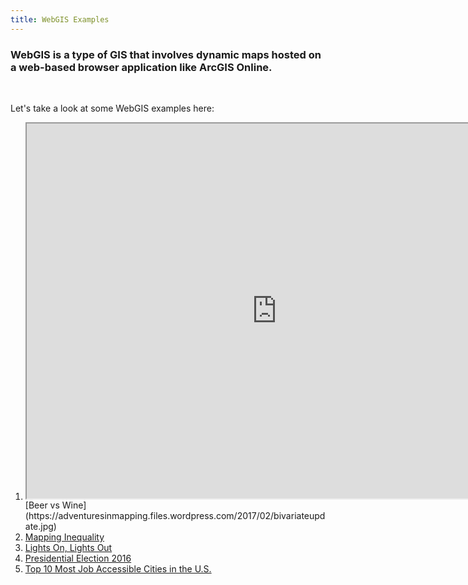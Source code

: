 ```yaml
---
title: WebGIS Examples
---
```


### WebGIS is a type of GIS that involves dynamic maps hosted on a web-based browser application like ArcGIS Online. 

<br>

Let's take a look at some WebGIS examples here: 

1. <center><iframe src="https://adventuresinmapping.files.wordpress.com/2017/02/bivariateupdate.jpg" width=800px height=600px></iframe></center>[Beer vs Wine](https://adventuresinmapping.files.wordpress.com/2017/02/bivariateupdate.jpg)
2. [Mapping Inequality](https://dsl.richmond.edu/panorama/redlining/#loc=5/39.1/-94.58)
3. [Lights On, Lights Out](https://storymaps.esri.com/stories/2017/Lights-On-Lights-Out/index.html)
4. [Presidential Election 2016](https://carto.maps.arcgis.com/apps/webappviewer/index.html?id=8732c91ba7a14d818cd26b776250d2c3)
5. [Top 10 Most Job Accessible Cities in the U.S.](https://urbanobservatory.maps.arcgis.com/apps/MapTour/index.html?appid=fa5b66adb57b4205a38731c45a6cb2e9&webmap=8a896ce35a3c454f959c102a4f7b72e8)
